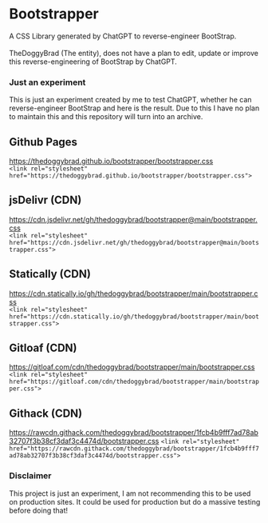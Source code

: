# Bootstrapper
A CSS Library generated by ChatGPT to reverse-engineer BootStrap.
<br><br>
TheDoggyBrad (The entity), does not have a plan to edit, update or improve this reverse-engineering of BootStrap by ChatGPT.

### Just an experiment
This is just an experiment created by me to test ChatGPT, whether he can reverse-engineer BootStrap and here is the result. Due to this I have no plan to maintain this and this repository will turn into an archive.

## Github Pages
https://thedoggybrad.github.io/bootstrapper/bootstrapper.css<br>
```<link rel="stylesheet" href="https://thedoggybrad.github.io/bootstrapper/bootstrapper.css">```

## jsDelivr (CDN)
https://cdn.jsdelivr.net/gh/thedoggybrad/bootstrapper@main/bootstrapper.css<br>
```<link rel="stylesheet" href="https://cdn.jsdelivr.net/gh/thedoggybrad/bootstrapper@main/bootstrapper.css">```

## Statically (CDN)
https://cdn.statically.io/gh/thedoggybrad/bootstrapper/main/bootstrapper.css<br>
```<link rel="stylesheet" href="https://cdn.statically.io/gh/thedoggybrad/bootstrapper/main/bootstrapper.css">```

## Gitloaf (CDN)
https://gitloaf.com/cdn/thedoggybrad/bootstrapper/main/bootstrapper.css
```<link rel="stylesheet" href="https://gitloaf.com/cdn/thedoggybrad/bootstrapper/main/bootstrapper.css">```

## Githack (CDN)
https://rawcdn.githack.com/thedoggybrad/bootstrapper/1fcb4b9fff7ad78ab32707f3b38cf3daf3c4474d/bootstrapper.css
```<link rel="stylesheet" href="https://rawcdn.githack.com/thedoggybrad/bootstrapper/1fcb4b9fff7ad78ab32707f3b38cf3daf3c4474d/bootstrapper.css">```

### Disclaimer
This project is just an experiment, I am not recommending this to be used on production sites. It could be used for production but do a massive testing before doing that!
